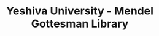 ---
layout: repo
title: "Yeshiva University - Mendel Gottesman Library"
id: 21460
permalink: repos/21460/
---